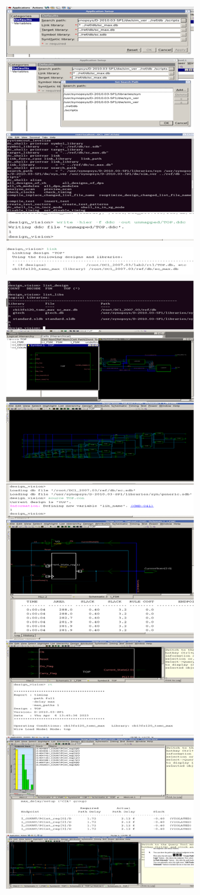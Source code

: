 ![](https://raw.githubusercontent.com/acdefg/cdn/main/obsidian/20230406111106.png)
![](https://raw.githubusercontent.com/acdefg/cdn/main/obsidian/20230406111255.png)
![](https://raw.githubusercontent.com/acdefg/cdn/main/obsidian/20230406111819.png)
![](https://raw.githubusercontent.com/acdefg/cdn/main/obsidian/20230406132445.png)

![](https://raw.githubusercontent.com/acdefg/cdn/main/obsidian/20230406132522.png)


![](https://raw.githubusercontent.com/acdefg/cdn/main/obsidian/20230406132616.png)
![](https://raw.githubusercontent.com/acdefg/cdn/main/obsidian/20230406132758.png)
![](https://raw.githubusercontent.com/acdefg/cdn/main/obsidian/20230406133330.png)
![](https://raw.githubusercontent.com/acdefg/cdn/main/obsidian/20230406134009.png)
![](https://raw.githubusercontent.com/acdefg/cdn/main/obsidian/20230406134253.png)
![](https://raw.githubusercontent.com/acdefg/cdn/main/obsidian/20230406134454.png)
![](https://raw.githubusercontent.com/acdefg/cdn/main/obsidian/20230406135129.png)
![](https://raw.githubusercontent.com/acdefg/cdn/main/obsidian/20230406135324.png)
